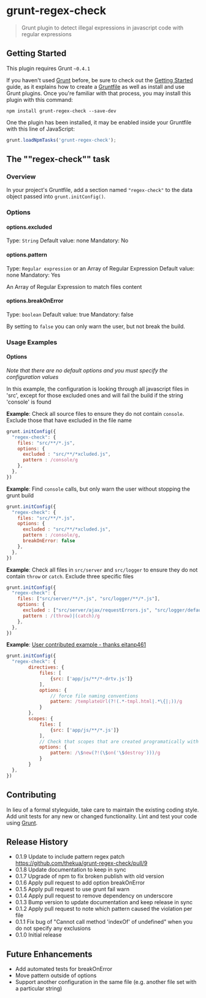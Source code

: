 # grunt-regex-check

> Grunt plugin to detect illegal expressions in javascript code with regular expressions

## Getting Started
This plugin requires Grunt `~0.4.1`

If you haven't used [Grunt](http://gruntjs.com/) before, be sure to check out the [Getting Started](http://gruntjs.com/getting-started) guide, as it explains how to create a [Gruntfile](http://gruntjs.com/sample-gruntfile) as well as install and use Grunt plugins. Once you're familiar with that process, you may install this plugin with this command:

```shell
npm install grunt-regex-check --save-dev
```

One the plugin has been installed, it may be enabled inside your Gruntfile with this line of JavaScript:

```js
grunt.loadNpmTasks('grunt-regex-check');
```

## The ""regex-check"" task

### Overview
In your project's Gruntfile, add a section named `"regex-check"` to the data object passed into `grunt.initConfig()`.

### Options

#### options.excluded
Type: `String`
Default value: none
Mandatory: No

#### options.pattern
Type: `Regular expression` or an Array of Regular Expression
Default value: none
Mandatory: Yes

An Array of Regular Expression to match files content

#### options.breakOnError
Type: `boolean`
Default value: true
Mandatory: false

By setting to `false` you can only warn the user, but not break the build.

### Usage Examples

#### Options

_Note that there are no default options and you must specify the configuration values_

In this example, the configuration is looking through all javascript files in 'src', except for those excluded ones
and will fail the build if the string 'console' is found

__Example__: Check all source files to ensure they do not contain `console`. Exclude those that have excluded in the file name

```js
grunt.initConfig({
  "regex-check": {
    files: "src/**/*.js",
    options: {
      excluded : "src/**/*xcluded.js",
      pattern : /console/g
    },
  },
})
```

__Example__: Find `console` calls, but only warn the user without stopping the grunt build

```js
grunt.initConfig({
  "regex-check": {
    files: "src/**/*.js",
    options: {
      excluded : "src/**/*xcluded.js",
      pattern : /console/g,
      breakOnError: false
    },
  },
})
```

__Example__: Check all files in `src/server` and `src/logger` to ensure they do not contain `throw` or `catch`. Exclude three specific files

```js
grunt.initConfig({
  "regex-check": {
    files: ["src/server/**/*.js", "src/logger/**/*.js"],
    options: {
      excluded : ["src/server/ajax/requestErrors.js", "src/logger/defaultErrorLogger.js", "src/server/jqueryPluginWrapper.js"],
      pattern : /(throw)|(catch)/g
    },
  },
})
```

__Example__: [User contributed example - thanks eitanp461](https://github.com/thekua/grunt-regex-check/issues/6)

```js
grunt.initConfig({
  "regex-check": {
        directives: {
            files: [
                {src: ['app/js/**/*-drtv.js']}
            ],
            options: {
                // force file naming conventions
                pattern: /templateUrl(?!(.*-tmpl.html|.*\{|;))/g
            }
        },
        scopes: {
            files: [
                {src: ['app/js/**/*.js']}
            ],
            // Check that scopes that are created programatically with $new are eventually cleaned up
            options: {
                pattern: /\$new(?!(\$on('\$destroy')))/g
            }
        }
  },
})
```


## Contributing
In lieu of a formal styleguide, take care to maintain the existing coding style. Add unit tests for any new or changed functionality. Lint and test your code using [Grunt](http://gruntjs.com/).

## Release History
- 0.1.9 Update to include pattern regex patch https://github.com/thekua/grunt-regex-check/pull/9
- 0.1.8 Update documentation to keep in sync
- 0.1.7 Upgrade of npm to fix broken publish with old version
- 0.1.6 Apply pull request to add option breakOnError
- 0.1.5 Apply pull request to use grunt fail warn
- 0.1.4 Apply pull request to remove dependency on underscore
- 0.1.3 Bump version to update documentation and keep release in sync
- 0.1.2 Apply pull request to note which pattern caused the violation per file
- 0.1.1 Fix bug of "Cannot call method 'indexOf' of undefined" when you do not specify any exclusions
- 0.1.0 Initial release

## Future Enhancements

- Add automated tests for breakOnError
- Move pattern outside of options
- Support another configuration in the same file (e.g. another file set with a particular string)
